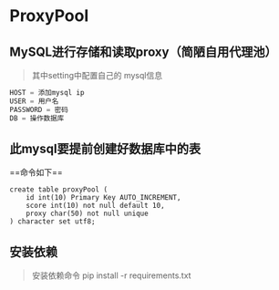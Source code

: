 # ProxyPool


## MySQL进行存储和读取proxy（简陋自用代理池）

> 其中setting中配置自己的 mysql信息 
```Python
HOST = 添加mysql ip 
USER = 用户名
PASSWORD = 密码
DB = 操作数据库
```


## 此mysql要提前创建好数据库中的表
==命令如下==
```mysql
create table proxyPool (
    id int(10) Primary Key AUTO_INCREMENT,
    score int(10) not null default 10,
    proxy char(50) not null unique
) character set utf8;
```


## 安装依赖
> 安装依赖命令
> pip install -r requirements.txt
